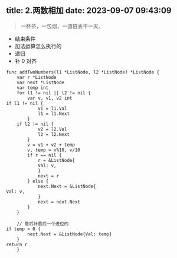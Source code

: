 title: 2.两数相加
date: 2023-09-07 09:43:09
---


> 一杯茶，一包烟，一道链表干一天。

- 结束条件
- 加法运算怎么执行的
- 递归
- 补 0 对齐

```
func addTwoNumbers(l1 *ListNode, l2 *ListNode) *ListNode {
	var r *ListNode
	var next *ListNode
	var temp int
	for l1 != nil || l2 != nil {
		var v, v1, v2 int
if l1 != nil {
			v1 = l1.Val
			l1 = l1.Next
		}
    if l2 != nil {
			v2 = l2.Val
			l2 = l2.Next
		}
		v = v1 + v2 + temp
		v, temp = v%10, v/10
        if r == nil {
			r = &ListNode{
            Val: v,
			}
			next = r
		} else {
			next.Next = &ListNode{
Val: v,
			}
			next = next.Next
		}
	}

	// 最后补最后一个进位的
if temp > 0 {
		next.Next = &ListNode{Val: temp}
	}
return r
    }
```